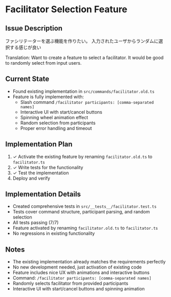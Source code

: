# Facilitator Selection Feature

## Issue Description
ファシリテーターを選ぶ機能を作りたい。
入力されたユーザからランダムに選択する感じが良い

Translation: Want to create a feature to select a facilitator. It would be good to randomly select from input users.

## Current State
- Found existing implementation in `src/commands/facilitator.old.ts`
- Feature is fully implemented with:
  - Slash command `/facilitator participants: [comma-separated names]`
  - Interactive UI with start/cancel buttons
  - Spinning wheel animation effect
  - Random selection from participants
  - Proper error handling and timeout

## Implementation Plan
1. ✓ Activate the existing feature by renaming `facilitator.old.ts` to `facilitator.ts`
2. ✓ Write tests for the functionality
3. ✓ Test the implementation
4. Deploy and verify

## Implementation Details
- Created comprehensive tests in `src/__tests__/facilitator.test.ts`
- Tests cover command structure, participant parsing, and random selection
- All tests passing (7/7)
- Feature activated by renaming `facilitator.old.ts` to `facilitator.ts`
- No regressions in existing functionality

## Notes
- The existing implementation already matches the requirements perfectly
- No new development needed, just activation of existing code
- Feature includes nice UX with animations and interactive buttons
- Command: `/facilitator participants: [comma-separated names]`
- Randomly selects facilitator from provided participants
- Interactive UI with start/cancel buttons and spinning animation
